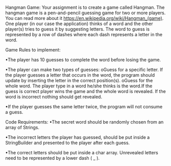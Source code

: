 Hangman Game:
Your assignment is to create a game called Hangman. The hangman game is a pen-and-pencil guessing game for two or more players.
You can read more about it https://en.wikipedia.org/wiki/Hangman_(game). One player (in our case the application) thinks of a word and the other player(s) tries to guess it by suggesting letters. The word to guess is represented by a row of dashes where each dash represents a letter in the word.

Game Rules to implement:

•The player has 10 guesses to complete the word before losing the game.

•The player can make two types of guesses:
  oGuess for a specific letter. If the player guesses a letter that occurs in the word, the program should update by inserting the letter in the correct position(s).
  oGuess for the whole word. The player type in a word he/she thinks is the word.If the guess is correct player wins the game and the whole word is revealed. If the word is incorrect nothing should get revealed.

•If the player guesses the same letter twice, the program will not consume a guess.

Code Requirements:
•The secret word should be randomly chosen from an array of Strings.

•The incorrect letters the player has guessed, should be put inside a StringBuilder and presented to the player after each guess.

•The correct letters should be put inside a char array. Unrevealed letters need to be represented by a lower dash ( _ ).
